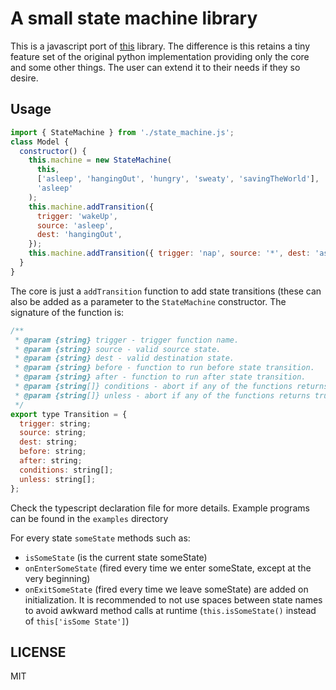 # A small state machine library

This is a javascript port of
[this](https://github.com/pytransitions/transitions) library. The difference is
this retains a tiny feature set of the original python implementation providing
only the core and some other things. The user can extend it to their needs if
they so desire.

## Usage

```javascript
import { StateMachine } from './state_machine.js';
class Model {
  constructor() {
    this.machine = new StateMachine(
      this,
      ['asleep', 'hangingOut', 'hungry', 'sweaty', 'savingTheWorld'],
      'asleep'
    );
    this.machine.addTransition({
      trigger: 'wakeUp',
      source: 'asleep',
      dest: 'hangingOut',
    });
    this.machine.addTransition({ trigger: 'nap', source: '*', dest: 'asleep' });
  }
}
```

The core is just a `addTransition` function to add state transitions (these can
also be added as a parameter to the `StateMachine` constructor. The signature of
the function is:

```javascript
/**
 * @param {string} trigger - trigger function name.
 * @param {string} source - valid source state.
 * @param {string} dest - valid destination state.
 * @param {string} before - function to run before state transition.
 * @param {string} after - function to run after state transition.
 * @param {string[]} conditions - abort if any of the functions returns false.
 * @param {string[]} unless - abort if any of the functions returns true.
 */
export type Transition = {
  trigger: string;
  source: string;
  dest: string;
  before: string;
  after: string;
  conditions: string[];
  unless: string[];
};
```

Check the typescript declaration file for more details. Example programs can be
found in the `examples` directory

For every state `someState` methods such as:
- `isSomeState` (is the current state someState)
- `onEnterSomeState` (fired every time we enter someState, except at the very beginning)
- `onExitSomeState` (fired every time we leave someState)
are added on initialization. It is recommended to not use spaces between state
names to avoid awkward method calls at runtime (`this.isSomeState()` instead of
`this['isSome State']`)

## LICENSE

MIT
